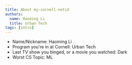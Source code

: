 ```yaml
---
title: About my-cornell-netid
authors:
  name: Haoming Li
  title: Urban Tech
tags: [intro]
---
```


- Name/Nickname: Haoming Li
- Program you're in at Cornell: Urban Tech
- Last TV show you binged, or a movie you watched: Dark
- Worst CS Topic: ML
